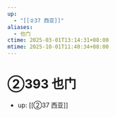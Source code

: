```yaml
---
up:
  - "[[②37 西亚]]"
aliases:
  - 也门
ctime: 2025-03-01T13:14:31+08:00
mtime: 2025-10-01T11:40:34+08:00
---
```


# ②393 也门

- up: [[②37 西亚]]
